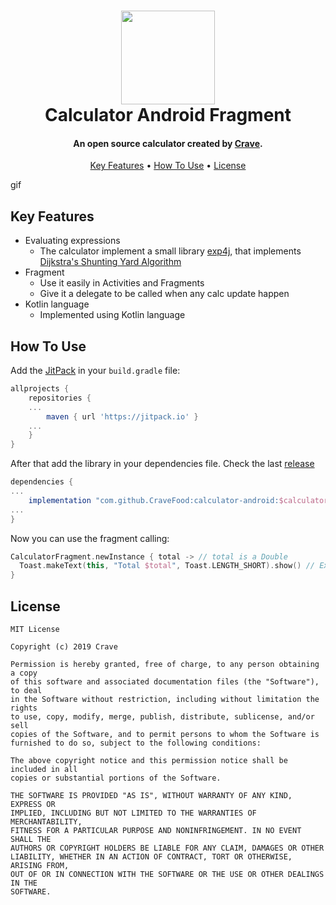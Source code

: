 
<h1 align="center">
  <img src="https://avatars1.githubusercontent.com/u/16109321?s=200&v=4" width="150">
  <br>
  Calculator Android Fragment
  <br>
</h1>

<h4 align="center">An open source calculator created by <a href="https://cravehq.com/" target="_blank">Crave</a>.</h4>

<p align="center">
  <a href="#key-features">Key Features</a> •
  <a href="#how-to-use">How To Use</a> •
  <a href="#license">License</a>
</p>

gif


## Key Features
* Evaluating expressions
  - The calculator implement a small library <a href="https://www.objecthunter.net/exp4j/index.html">exp4j</a>, that implements <a href="https://en.wikipedia.org/wiki/Shunting-yard_algorithm">Dijkstra's Shunting Yard Algorithm</a>
* Fragment
  - Use it easily in Activities and Fragments
  - Give it a delegate to be called when any calc update happen
* Kotlin language
  - Implemented using Kotlin language

## How To Use

Add the <a href="https://jitpack.io/">JitPack</a> in your `build.gradle` file:

```gradle
allprojects {
	repositories {
    ...
		maven { url 'https://jitpack.io' }
    ...
	}
}
```

After that add the library in your dependencies file. Check the last <a href="https://github.com/CraveFood/calculator-android/releases">release</a>

```gradle
dependencies {
...
	implementation "com.github.CraveFood:calculator-android:$calculatorAndroidVersion"
...
}
```
Now you can use the fragment calling:
```kotlin
CalculatorFragment.newInstance { total -> // total is a Double
  Toast.makeText(this, "Total $total", Toast.LENGTH_SHORT).show() // Example code
}
```

## License

```
MIT License

Copyright (c) 2019 Crave

Permission is hereby granted, free of charge, to any person obtaining a copy
of this software and associated documentation files (the "Software"), to deal
in the Software without restriction, including without limitation the rights
to use, copy, modify, merge, publish, distribute, sublicense, and/or sell
copies of the Software, and to permit persons to whom the Software is
furnished to do so, subject to the following conditions:

The above copyright notice and this permission notice shall be included in all
copies or substantial portions of the Software.

THE SOFTWARE IS PROVIDED "AS IS", WITHOUT WARRANTY OF ANY KIND, EXPRESS OR
IMPLIED, INCLUDING BUT NOT LIMITED TO THE WARRANTIES OF MERCHANTABILITY,
FITNESS FOR A PARTICULAR PURPOSE AND NONINFRINGEMENT. IN NO EVENT SHALL THE
AUTHORS OR COPYRIGHT HOLDERS BE LIABLE FOR ANY CLAIM, DAMAGES OR OTHER
LIABILITY, WHETHER IN AN ACTION OF CONTRACT, TORT OR OTHERWISE, ARISING FROM,
OUT OF OR IN CONNECTION WITH THE SOFTWARE OR THE USE OR OTHER DEALINGS IN THE
SOFTWARE.

```
